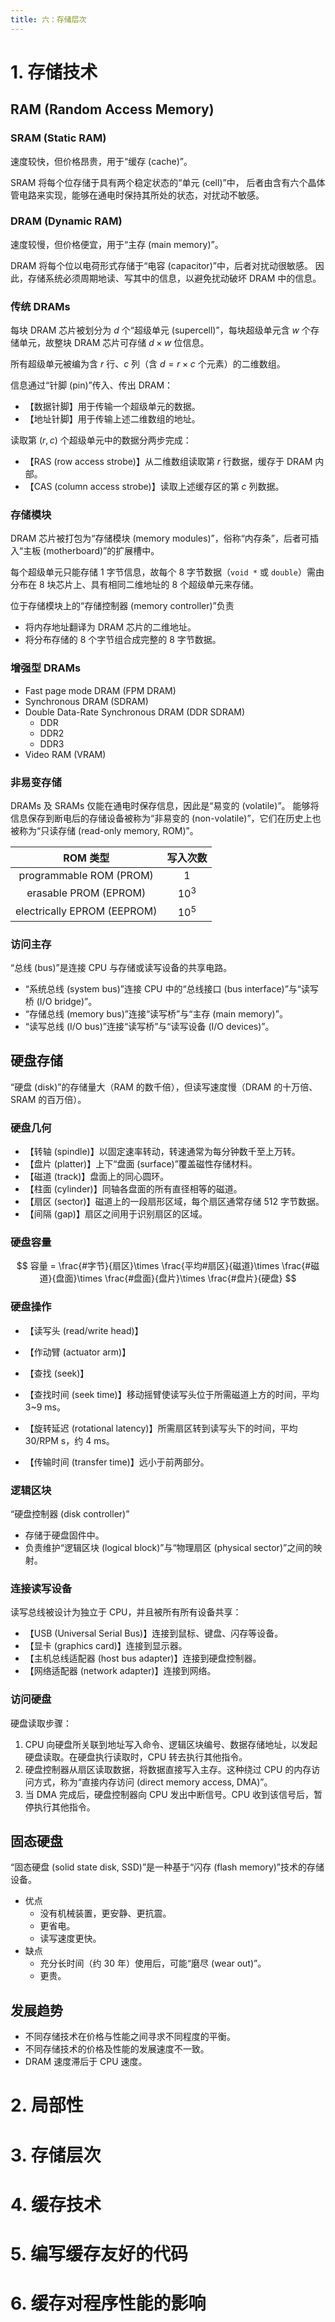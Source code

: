 ```yaml
---
title: 六：存储层次
---
```


# 1. 存储技术

## RAM (Random Access Memory)

### SRAM (Static RAM)

速度较快，但价格昂贵，用于“缓存 (cache)”。

SRAM 将每个位存储于具有两个稳定状态的“单元 (cell)”中，
后者由含有六个晶体管电路来实现，能够在通电时保持其所处的状态，对扰动不敏感。

### DRAM (Dynamic RAM)

速度较慢，但价格便宜，用于“主存 (main memory)”。

DRAM 将每个位以电荷形式存储于“电容 (capacitor)”中，后者对扰动很敏感。
因此，存储系统必须周期地读、写其中的信息，以避免扰动破坏 DRAM 中的信息。

### 传统 DRAMs

每块 DRAM 芯片被划分为 $d$ 个“超级单元 (supercell)”，每块超级单元含 $w$ 个存储单元，故整块 DRAM 芯片可存储 $d\times w$ 位信息。

所有超级单元被编为含 $r$ 行、$c$ 列（含 $d = r \times c$ 个元素）的二维数组。

信息通过“针脚 (pin)”传入、传出 DRAM：
- 【数据针脚】用于传输一个超级单元的数据。
- 【地址针脚】用于传输上述二维数组的地址。

读取第 $(r, c)$ 个超级单元中的数据分两步完成：
- 【RAS (row access strobe)】从二维数组读取第 $r$ 行数据，缓存于 DRAM 内部。
- 【CAS (column access strobe)】读取上述缓存区的第 $c$ 列数据。

### 存储模块

DRAM 芯片被打包为“存储模块 (memory modules)”，俗称“内存条”，后者可插入“主板 (motherboard)”的扩展槽中。

每个超级单元只能存储 1 字节信息，故每个 8 字节数据（`void *` 或 `double`）需由分布在 8 块芯片上、具有相同二维地址的 8 个超级单元来存储。

位于存储模块上的“存储控制器 (memory controller)”负责
- 将内存地址翻译为 DRAM 芯片的二维地址。
- 将分布存储的 8 个字节组合成完整的 8 字节数据。

### 增强型 DRAMs

- Fast page mode DRAM (FPM DRAM)
- Synchronous DRAM (SDRAM)
- Double Data-Rate Synchronous DRAM (DDR SDRAM)
  - DDR
  - DDR2
  - DDR3
- Video RAM (VRAM)

### 非易变存储

DRAMs 及 SRAMs 仅能在通电时保存信息，因此是“易变的 (volatile)”。
能够将信息保存到断电后的存储设备被称为“非易变的 (non-volatile)”，它们在历史上也被称为“只读存储 (read-only memory, ROM)”。

| ROM 类型 | 写入次数 |
|:-------:|:-------:|
| programmable ROM (PROM) | $1$ |
| erasable PROM (EPROM) | $10^3$ |
| electrically  EPROM (EEPROM) | $10^5$ |

### 访问主存

“总线 (bus)”是连接 CPU 与存储或读写设备的共享电路。
- “系统总线 (system bus)”连接 CPU 中的“总线接口 (bus interface)”与“读写桥 (I/O bridge)”。
- “存储总线 (memory bus)”连接“读写桥”与“主存 (main memory)”。
- “读写总线 (I/O bus)”连接“读写桥”与“读写设备 (I/O devices)”。

## 硬盘存储

“硬盘 (disk)”的存储量大（RAM 的数千倍），但读写速度慢（DRAM 的十万倍、SRAM 的百万倍）。

### 硬盘几何

- 【转轴 (spindle)】以固定速率转动，转速通常为每分钟数千至上万转。
- 【盘片 (platter)】上下“盘面 (surface)”覆盖磁性存储材料。
- 【磁道 (track)】盘面上的同心圆环。
- 【柱面 (cylinder)】同轴各盘面的所有直径相等的磁道。
- 【扇区 (sector)】磁道上的一段扇形区域，每个扇区通常存储 512 字节数据。
- 【间隔 (gap)】扇区之间用于识别扇区的区域。

### 硬盘容量

$$
容量 =
\frac{#字节}{扇区}\times
\frac{平均#扇区}{磁道}\times
\frac{#磁道}{盘面}\times
\frac{#盘面}{盘片}\times
\frac{#盘片}{硬盘}
$$


### 硬盘操作

- 【读写头 (read/write head)】
- 【作动臂 (actuator arm)】
- 【查找 (seek)】

- 【查找时间 (seek time)】移动摇臂使读写头位于所需磁道上方的时间，平均 3~9 ms。
- 【旋转延迟 (rotational latency)】所需扇区转到读写头下的时间，平均 30/RPM s，约 4 ms。
- 【传输时间 (transfer time)】远小于前两部分。

### 逻辑区块

“硬盘控制器 (disk controller)”
- 存储于硬盘固件中。
- 负责维护“逻辑区块 (logical block)”与“物理扇区 (physical sector)”之间的映射。

### 连接读写设备

读写总线被设计为独立于 CPU，并且被所有所有设备共享：
- 【USB (Universal Serial Bus)】连接到鼠标、键盘、闪存等设备。
- 【显卡 (graphics card)】连接到显示器。
- 【主机总线适配器 (host bus adapter)】连接到硬盘控制器。
- 【网络适配器 (network adapter)】连接到网络。

### 访问硬盘

硬盘读取步骤：
1. CPU 向硬盘所关联到地址写入命令、逻辑区块编号、数据存储地址，以发起硬盘读取。在硬盘执行读取时，CPU 转去执行其他指令。
1. 硬盘控制器从扇区读取数据，将数据直接写入主存。这种绕过 CPU 的内存访问方式，称为“直接内存访问 (direct memory access, DMA)”。
1. 当 DMA 完成后，硬盘控制器向 CPU 发出中断信号。CPU 收到该信号后，暂停执行其他指令。

## 固态硬盘

“固态硬盘 (solid state disk, SSD)”是一种基于“闪存 (flash memory)”技术的存储设备。

- 优点
  - 没有机械装置，更安静、更抗震。
  - 更省电。
  - 读写速度更快。
- 缺点
  - 充分长时间（约 30 年）使用后，可能“磨尽 (wear out)”。
  - 更贵。

## 发展趋势

- 不同存储技术在价格与性能之间寻求不同程度的平衡。
- 不同存储技术的价格及性能的发展速度不一致。
- DRAM 速度滞后于 CPU 速度。

# 2. 局部性

# 3. 存储层次

# 4. 缓存技术

# 5. 编写缓存友好的代码

# 6. 缓存对程序性能的影响
